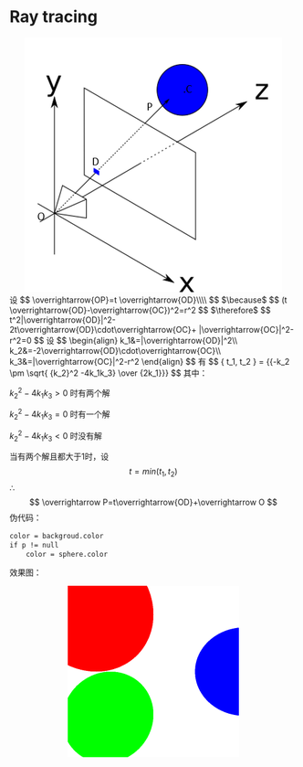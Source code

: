 # Ray tracing
<div align=center>
<img src="https://raw.githubusercontent.com/CrazyCxl/ray-tracing/master/resource/images/xyzdpc.png"/>
</div>
设
$$
\overrightarrow{OP}=t \overrightarrow{OD}\\\\
$$
$\because$
$$
(t \overrightarrow{OD}-\overrightarrow{OC})^2=r^2
$$
$\therefore$
$$
t^2|\overrightarrow{OD}|^2-2t\overrightarrow{OD}\cdot\overrightarrow{OC}+
|\overrightarrow{OC}|^2-r^2=0
$$
设
$$
\begin{align}
k_1&=|\overrightarrow{OD}|^2\\
k_2&=-2\overrightarrow{OD}\cdot\overrightarrow{OC}\\
k_3&=|\overrightarrow{OC}|^2-r^2
\end{align}
$$
有
$$
{ t_1, t_2 } = {{-k_2 \pm \sqrt{ {k_2}^2 -4k_1k_3} \over {2k_1}}}
$$
其中：

${k_2}^2 -4k_1k_3 > 0$ 时有两个解

${k_2}^2 -4k_1k_3 = 0$ 时有一个解

${k_2}^2 -4k_1k_3 < 0$ 时没有解

当有两个解且都大于1时，设
$$
t = min(t_1,t_2)
$$
$\therefore$
$$
\overrightarrow P=t\overrightarrow{OD}+\overrightarrow O
$$
伪代码：
```
color = backgroud.color
if p != null
    color = sphere.color
```
效果图：
<div align=center>
<img  height="300" width="300" src="https://raw.githubusercontent.com/CrazyCxl/ray-tracing/master/resource/images/raytracing-result-1.png"/>
</div>